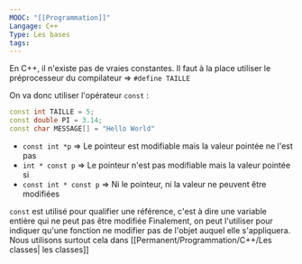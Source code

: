 ```yaml
---
MOOC: "[[Programmation]]"
Langage: C++
Type: Les bases
tags:
---
```

En C++, il n'existe pas de vraies constantes. Il faut à la place utiliser le préprocesseur du compilateur
⇒ `#define TAILLE`

On va donc utiliser l'opérateur `const` :
```cpp
const int TAILLE = 5;
const double PI = 3.14;
const char MESSAGE[] = "Hello World"
```

- `const int *p` ⇒ Le pointeur est modifiable mais la valeur pointée ne l'est pas
- `int * const p` ⇒ Le pointeur n'est pas modifiable mais la valeur pointée si
- `const int * const p` ⇒ Ni le pointeur, ni la valeur ne peuvent être modifiées

`const` est utilisé pour qualifier une référence, c'est à dire une variable entière qui ne peut pas être modifiée
Finalement, on peut l'utiliser pour indiquer qu'une fonction ne modifier pas de l'objet auquel elle s'appliquera. Nous utilisons surtout cela dans [[Permanent/Programmation/C++/Les classes| les classes]]